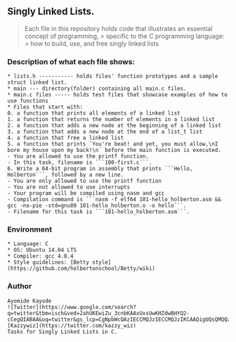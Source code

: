 ## Singly Linked Lists.
> Each file in this repository holds code that illustrates an essential concept of programming,
	> specific to the C programming language:
	> how to build, use, and free singly linked lists

### Description of what each file shows:
	* lists.h ----------- holds files' function prototypes and a sample struct linked list.
	* main --- directory(folder) containing all main.c files.
	* main.c files ----- holds test files that showcase examples of how to use functions
	* Files that start with:
	0. a function that prints all elements of a linked list
	1. a function that returns the number of elements in a linked list
	2. a function that adds a new node at the beginning of a linked list
	3. a function that adds a new node at the end of a list_t list
	4. a function that free a linked list
	5. a function that prints `You're beat! and yet, you must allow,\nI bore my house upon my back!\n` before the main function is executed.
	- You are allowed to use the printf function.
	- In this task, filename is ```100-first.c```.
	6. Write a 64-bit program in assembly that prints ```Hello, Holberton```, followed by a new line.
	- You are only allowed to use the printf function
	- You are not allowed to use interrupts
	- Your program will be compiled using nasm and gcc
	- Compilation command is ```nasm -f elf64 101-hello_holberton.asm && gcc -no-pie -std=gnu89 101-hello_holberton.o -o hello```.
	- Filename for this task is ```101-hello_holberton.asm```.

### Environment
	* Language: C
	* OS: Ubuntu 14.04 LTS
	* Compiler: gcc 4.8.4
	* Style guidelines: [Betty style](https://github.com/holbertonschool/Betty/wiki)

### Author
	Ayomide Kayode 
	![Twitter](https://www.google.com/search?q=twitter&tbm=isch&ved=2ahUKEwiZu_3cnbKAAxUxsUwKHZdwBHYQ2-cCegQIABAA&oq=twitter&gs_lcp=CgNpbWcQAzIECCMQJzIECCMQJzIKCAAQigUQsQMQQzIHCAAQigUQQzIICAAQgAQQsQMyBwgAEIoFEEMyBwgAEIoFEEMyBwgAEIoFEEMyBwgAEIoFEEMyBQgAEIAEUJMHWKoPYP8SaABwAHgBgAGkA4gB_gySAQcyLTUuMC4xmAEAoAEBqgELZ3dzLXdpei1pbWfAAQE&sclient=img&ei=0iPEZJmKMbHisgKX4ZGwBw&bih=642&biw=1280#imgrc=_YPAtfy1L2jv6M)
	[Kazzywiz](https://twitter.com/kazzy_wiz)
	Tasks for Singly Linked Lists in C.

